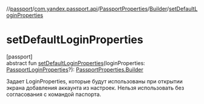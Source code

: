 //[passport](../../../../index.md)/[com.yandex.passport.api](../../index.md)/[PassportProperties](../index.md)/[Builder](index.md)/[setDefaultLoginProperties](set-default-login-properties.md)

# setDefaultLoginProperties

[passport]\
abstract fun [setDefaultLoginProperties](set-default-login-properties.md)(loginProperties: [PassportLoginProperties](../../-passport-login-properties/index.md)?): [PassportProperties.Builder](index.md)

Задает LoginProperties, которые будут использованы при открытии экрана добавления аккаунта из настроек. Нельзя использовать без согласования с командой паспорта.
